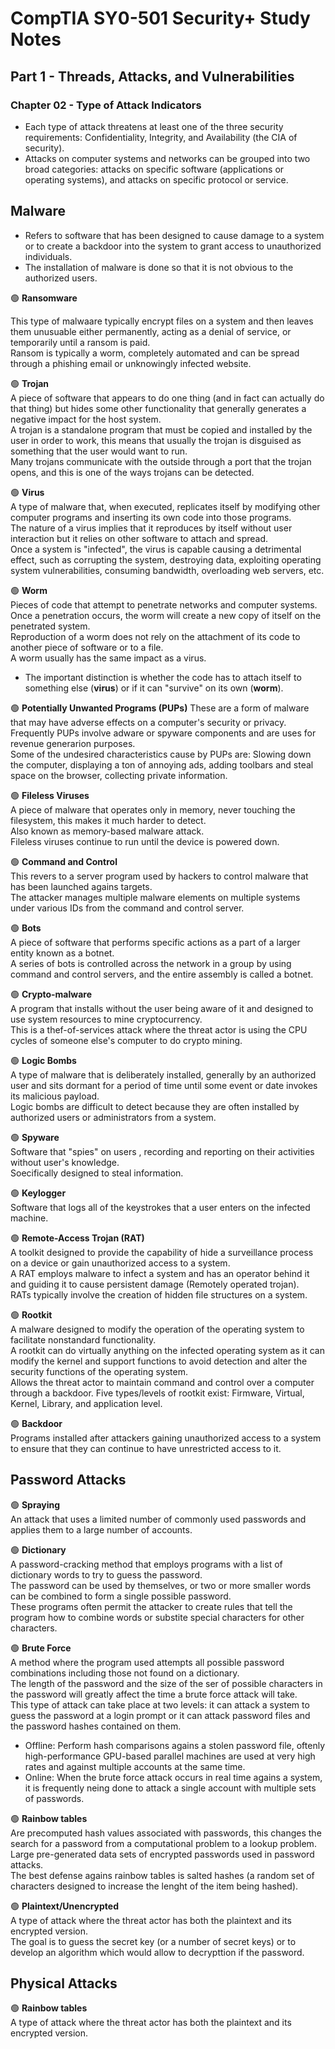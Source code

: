 # CompTIA SY0-501 Security+ Study Notes

## Part 1 - Threads, Attacks, and Vulnerabilities  
### Chapter 02 - Type of Attack Indicators 
* Each type of attack threatens at least one of the three security requirements: Confidentiality, Integrity, and Availability (the CIA of security).  
* Attacks on computer systems and networks can be grouped into two broad categories: attacks on specific software (applications or operating systems), and attacks on specific protocol or service.  

## Malware
* Refers to software that has been designed to cause damage to a system or to create a backdoor into the system to grant access to unauthorized individuals.
* The installation of malware is done so that it is not obvious to the authorized users.  

🟢 **Ransomware**  

This type of malwaare typically encrypt files on a system and then leaves them unusuable either permanently, acting as a denial of service, or temporarily until a ransom is paid.  
Ransom is typically a worm, completely automated and can be spread through a phishing email or unknowingly infected website.  

🟢 **Trojan**  
A piece of software that appears to do one thing (and in fact can actually do that thing) but hides some other functionality that generally generates a negative impact for the host system.  
A trojan is a standalone program that must be copied and installed by the user in order to work, this means that usually the trojan is disguised as something that the user would want to run.  
Many trojans communicate with the outside through a port that the trojan opens, and this is one of the ways trojans can be detected.  

🟢 **Virus**  
A type of malware that, when executed, replicates itself by modifying other computer programs and inserting its own code into those programs.  
The nature of a virus implies that it reproduces by itself without user interaction but it relies on other software to attach and spread.  
Once a system is "infected", the virus is capable causing a detrimental effect, such as corrupting the system, destroying data, exploiting operating system vulnerabilities, consuming bandwidth, overloading web servers, etc.  

🟢 **Worm**  
Pieces of code that attempt to penetrate networks and computer systems.  
Once a penetration occurs, the worm will create a new copy of itself on the penetrated system.  
Reproduction of a worm does not rely on the attachment of its code to another piece of software or to a file.  
A worm usually has the same impact as a virus.  

* The important distinction is whether the code has to attach itself to something else (**virus**) or if it can "survive" on its own (**worm**).  

🟢 **Potentially Unwanted Programs (PUPs)** 
These are a form of malware that may have adverse effects on a computer's security or privacy.  
Frequently PUPs involve adware or spyware components and are uses for revenue generarion purposes.  
Some of the undesired characteristics cause by PUPs are: Slowing down the computer, displaying a ton of annoying ads, adding toolbars and steal space on the browser, collecting private information.  

🟢 **Fileless Viruses**  
A piece of malware that operates only in memory, never touching the filesystem, this makes it much harder to detect.  
Also known as memory-based malware attack.  
Fileless viruses continue to run until the device is powered down.  

🟢 **Command and Control**  
This revers to a server program used by hackers to control malware that has been launched agains targets.  
The attacker manages multiple malware elements on multiple systems under various IDs from the command and control server.  

🟢 **Bots**  
A piece of software that performs specific actions as a part of a larger entity known as a botnet.  
A series of bots is controlled across the network in a group by using command and control servers, and the entire assembly is called a botnet.  

🟢 **Crypto-malware**  
A program that installs without the user being aware of it and designed to use system resources to mine cryptocurrency.  
This is a thef-of-services attack where the threat actor is using the CPU cycles of someone else's computer to do crypto mining.  

🟢 **Logic Bombs**  
A type of malware that is deliberately installed, generally by an authorized user and sits dormant for a period of time until some event or date invokes its malicious payload.  
Logic bombs are difficult to detect because they are often installed by authorized users or administrators from a system.  

🟢 **Spyware**  
Software that "spies" on users , recording and reporting on their activities without user's knowledge.  
Soecifically designed to steal information.  

🟢 **Keylogger**  
Software that logs all of the keystrokes that a user enters on the infected machine.  

🟢 **Remote-Access Trojan (RAT)**  
A toolkit designed to provide the capability of hide a surveillance process on a device or gain unauthorized access to a system.  
A RAT employs malware to infect a system and has an operator behind it and guiding it to cause persistent damage (Remotely operated trojan).  
RATs typically involve the creation of hidden file structures on a system.  

🟢 **Rootkit**  
A malware designed to modify the operation of the operating system to facilitate nonstandard functionality.  
A rootkit can do virtually anything on the infected operating system as it can modify the kernel and support functions to avoid detection and alter the security functions of the operating system.  
Allows the threat actor to maintain command and control over a computer through a backdoor.
Five types/levels of rootkit exist: Firmware, Virtual, Kernel, Library, and application level.

🟢 **Backdoor**  
Programs installed after attackers gaining unauthorized access to a system to ensure that they can continue to have unrestricted access to it.  

## Password Attacks

🟢 **Spraying**  
An attack that uses a limited number of commonly used passwords and applies them to a large number of accounts.  

🟢 **Dictionary**  
A password-cracking method that employs programs with a list of dictionary words to try to guess the password.  
The password can be used by themselves, or two or more smaller words can be combined to form a single possible password.  
These programs often permit the attacker to create rules that tell the program how to combine words or substite special characters for other characters.  

🟢 **Brute Force**  
A method where the program used attempts all possible password combinations including those not found on a dictionary.  
The length of the password and the size of the ser of possible characters in the password will greatly affect the time a brute force attack will take.  
This type of attack can take place at two levels: it can attack a system to guess the password at a login prompt or it can attack password files and the password hashes contained on them.

* Offline: Perform hash comparisons agains a stolen password file, oftenly high-performance GPU-based parallel machines are used at very high rates and against multiple accounts at the same time.  
* Online: When the brute force attack occurs in real time agains a system, it is frequently neing done to attack a single account with multiple sets of passwords.  

🟢 **Rainbow tables**  
Are precomputed hash values associated with passwords, this changes the search for a password from a computational problem to a lookup problem.  
Large pre-generated data sets of encrypted passwords used in password attacks.  
The best defense agains rainbow tables is salted hashes (a random set of characters designed to increase the lenght of the item being hashed).

🟢 **Plaintext/Unencrypted**  
A type of attack where the threat actor has both the plaintext and its encrypted version.  
The goal is to guess the secret key (or a number of secret keys) or to develop an algorithm which would allow to decrypttion if the password.  

## Physical Attacks

🟢 **Rainbow tables**  
A type of attack where the threat actor has both the plaintext and its encrypted version.
